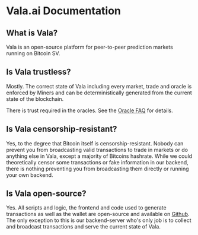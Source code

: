 # Vala.ai Documentation

## What is Vala?

Vala is an open-source platform for peer-to-peer prediction markets running on Bitcoin SV.

## Is Vala trustless?

Mostly. The correct state of Vala including every market, trade and oracle is enforced by Miners and can be deterministically generated from the current state of the blockchain.

There is trust required in the oracles. See the [Oracle FAQ](faq/oracles.md) for details.

## Is Vala censorship-resistant?

Yes, to the degree that Bitcoin itself is censorship-resistant. Nobody can prevent you from broadcasting valid transactions to trade in markets or do anything else in Vala, except a majority of Bitcoins hashrate. While we could theoretically censor some transactions or fake information in our backend, there is nothing preventing you from broadcasting them directly or running your own backend.

## Is Vala open-source?

Yes. All scripts and logic, the frontend and code used to generate transactions as well as the wallet are open-source and available on [Github](https://github.com/valapm). The only exception to this is our backend-server who's only job is to collect and broadcast transactions and serve the current state of Vala.
